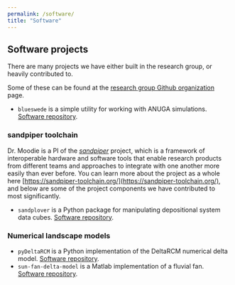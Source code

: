 ```yaml
---
permalink: /software/
title: "Software"
---
```



## Software projects

There are many projects we have either built in the research group, or heavily contributed to.

Some of these can be found at the [research group Github organization](https://github.com/tamu-surface-processes) page.

* `blueswede` is  a simple utility for working with ANUGA simulations. [Software repository](https://github.com/tamu-surface-processes/blueswede).


### sandpiper toolchain

Dr. Moodie is a PI of the [*sandpiper*](https://sandpiper-toolchain.org/) project, which is a framework of interoperable hardware and software tools that enable research products from different teams and approaches to integrate with one another more easily than ever before. 
You can learn more about the project as a whole here [https://sandpiper-toolchain.org/](https://sandpiper-toolchain.org/), and below are some of the project components we have contributed to most significantly.

* `sandplover` is a Python package for manipulating depositional system data cubes. [Software repository](https://github.com/sandpiper-toolchain/sandplover).


### Numerical landscape models

* `pyDeltaRCM` is a Python implementation of the DeltaRCM numerical delta model. [Software repository](https://github.com/DeltaRCM/pyDeltaRCM).
* `sun-fan-delta-model` is a Matlab implementation of a fluvial fan. [Software repository](https://github.com/alimaye/sun-fan-delta-model).
